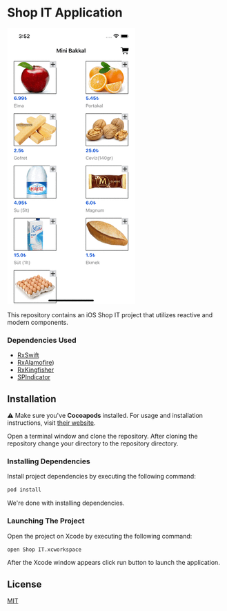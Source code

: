 # Shop IT Application

![Application](https://github.com/3xcellency/Shop-IT/raw/Shop-IT/shop.gif)

This repository contains an iOS Shop IT project that utilizes reactive and modern components.

### Dependencies Used

* [RxSwift](https://github.com/ReactiveX/RxSwift)
* [RxAlamofire](https://github.com/RxSwiftCommunity/RxAlamofire))
* [RxKingfisher](https://github.com/RxSwiftCommunity/RxKingfisher)
* [SPIndicator](https://github.com/ivanvorobei/SPIndicator)


## Installation

⚠️ Make sure you've **Cocoapods** installed. For usage and installation instructions, visit [their website](https://cocoapods.org/).

Open a terminal window and clone the repository. After cloning the repository change your directory to the repository directory.

### Installing Dependencies

Install project dependencies by executing the following command:

```bash
pod install
```

We're done with installing dependencies.

### Launching The Project

Open the project on Xcode by executing the following command:

```bash
open Shop IT.xcworkspace
```

After the Xcode window appears click run button to launch the application.

## License

[MIT](LICENSE)
